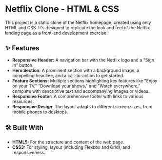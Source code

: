# Netflix Clone - HTML & CSS

This project is a static clone of the Netflix homepage, created using only HTML and CSS. It's designed to replicate the look and feel of the Netflix landing page as a front-end development exercise.


## ✨ Features

* **Responsive Header:** A navigation bar with the Netflix logo and a "Sign In" button.
* **Hero Section:** A prominent section with a background image, a compelling headline, and a call-to-action to get started.
* **Feature Sections:** Multiple sections highlighting key features like "Enjoy on your TV," "Download your shows," and "Watch everywhere," complete with descriptive text and accompanying images or videos.
* **Responsive Footer:** A comprehensive footer with links to various resources.
* **Responsive Design:** The layout adapts to different screen sizes, from mobile phones to desktops.


## 🛠️ Built With

* **HTML5:** For the structure and content of the web page.
* **CSS3:** For styling, layout (including Flexbox and Grid), and responsiveness.

